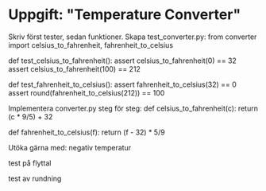# Uppgift: "Temperature Converter"

Skriv först tester, sedan funktioner.
Skapa test_converter.py:
from converter import celsius_to_fahrenheit, fahrenheit_to_celsius

def test_celsius_to_fahrenheit():
    assert celsius_to_fahrenheit(0) == 32
    assert celsius_to_fahrenheit(100) == 212

def test_fahrenheit_to_celsius():
    assert fahrenheit_to_celsius(32) == 0
    assert round(fahrenheit_to_celsius(212)) == 100

Implementera converter.py steg för steg:
def celsius_to_fahrenheit(c):
    return (c * 9/5) + 32

def fahrenheit_to_celsius(f):
    return (f - 32) * 5/9

Utöka gärna med:
negativ temperatur


test på flyttal


test av rundning

